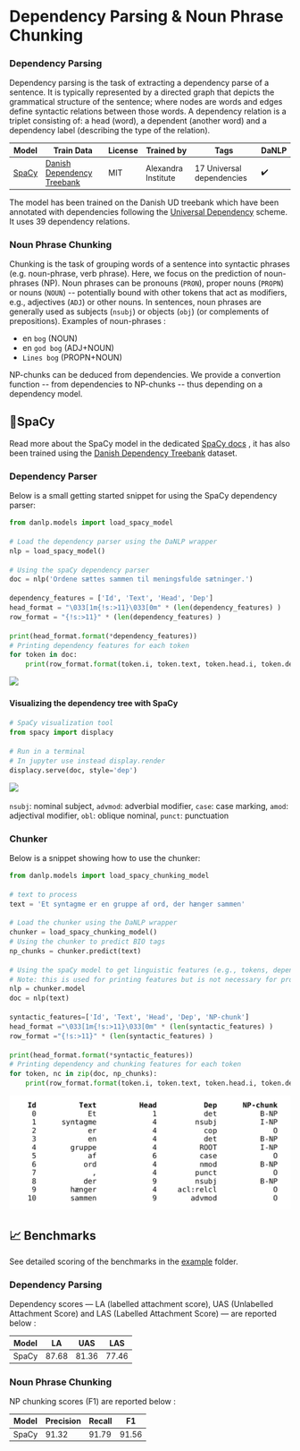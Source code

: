 Dependency Parsing & Noun Phrase Chunking
=========================================

### Dependency Parsing

Dependency parsing is the task of extracting a dependency parse of a sentence. 
It is typically represented by a directed graph that depicts the grammatical structure of the sentence; where nodes are words and edges define syntactic relations between those words. 
A dependency relation is a triplet consisting of: a head (word), a dependent (another word) and a dependency label (describing the type of the relation).


| Model | Train Data | License | Trained by | Tags | DaNLP |
|-------|-------|-------|-------|-------|-------|
| [SpaCy](https://github.com/alexandrainst/danlp/blob/master/docs/models/dependency.md#spacy) | [Danish Dependency Treebank](<https://github.com/alexandrainst/danlp/blob/master/docs/datasets.md#danish-dependency-treebank-dane>) | MIT | Alexandra Institute | 17  Universal dependencies | ✔️ |


The model has been trained on the Danish UD treebank which have been annotated with dependencies following the [Universal Dependency](https://universaldependencies.org/u/dep/index.html) scheme.
It uses 39 dependency relations.

### Noun Phrase Chunking

Chunking is the task of grouping words of a sentence into syntactic phrases (e.g. noun-phrase, verb phrase). 
Here, we focus on the prediction of noun-phrases (NP). Noun phrases can be pronouns (`PRON`), proper nouns (`PROPN`) or nouns (`NOUN`)  -- potentially bound with other tokens that act as modifiers, e.g., adjectives (`ADJ`) or other nouns. 
In sentences, noun phrases are generally used as subjects (`nsubj`) or objects (`obj`) (or complements of prepositions).
Examples of noun-phrases :
 * en `bog` (NOUN)
 * en `god bog` (ADJ+NOUN)
 * `Lines bog` (PROPN+NOUN)

NP-chunks can be deduced from dependencies. 
We provide a convertion function -- from dependencies to NP-chunks -- thus depending on a dependency model.



## :wrench:SpaCy

Read more about the SpaCy model in the dedicated [SpaCy docs](<https://github.com/alexandrainst/danlp/blob/master/docs/spacy.md>) , it has also been trained using the [Danish Dependency Treebank](<https://github.com/alexandrainst/danlp/blob/master/docs/datasets.md#danish-dependency-treebank-dane>) dataset. 

### Dependency Parser

Below is a small getting started snippet for using the SpaCy dependency parser:

```python
from danlp.models import load_spacy_model

# Load the dependency parser using the DaNLP wrapper
nlp = load_spacy_model()

# Using the spaCy dependency parser
doc = nlp('Ordene sættes sammen til meningsfulde sætninger.')

dependency_features = ['Id', 'Text', 'Head', 'Dep']
head_format = "\033[1m{!s:>11}\033[0m" * (len(dependency_features) )
row_format = "{!s:>11}" * (len(dependency_features) )

print(head_format.format(*dependency_features))
# Printing dependency features for each token 
for token in doc:
    print(row_format.format(token.i, token.text, token.head.i, token.dep_))
```

![](../imgs/dep_features.png)


#### Visualizing the dependency tree with SpaCy

```python
# SpaCy visualization tool
from spacy import displacy

# Run in a terminal 
# In jupyter use instead display.render 
displacy.serve(doc, style='dep')
```


![](../imgs/dep_example.png)


`nsubj`: nominal subject, 
`advmod`: adverbial modifier, 
`case`: case marking, 
`amod`: adjectival modifier, 
`obl`: oblique nominal, 
`punct`: punctuation


### Chunker 

Below is a snippet showing how to use the chunker: 

```python
from danlp.models import load_spacy_chunking_model

# text to process
text = 'Et syntagme er en gruppe af ord, der hænger sammen'

# Load the chunker using the DaNLP wrapper
chunker = load_spacy_chunking_model()
# Using the chunker to predict BIO tags
np_chunks = chunker.predict(text)

# Using the spaCy model to get linguistic features (e.g., tokens, dependencies) 
# Note: this is used for printing features but is not necessary for processing the chunking task
nlp = chunker.model
doc = nlp(text)

syntactic_features=['Id', 'Text', 'Head', 'Dep', 'NP-chunk']
head_format ="\033[1m{!s:>11}\033[0m" * (len(syntactic_features) )
row_format ="{!s:>11}" * (len(syntactic_features) )

print(head_format.format(*syntactic_features))
# Printing dependency and chunking features for each token 
for token, nc in zip(doc, np_chunks):
    print(row_format.format(token.i, token.text, token.head.i, token.dep_, nc))
```

![](../imgs/chunk_features.png)

## 📈 Benchmarks

See detailed scoring of the benchmarks in the [example](<https://github.com/alexandrainst/danlp/tree/master/examples>) folder.

### Dependency Parsing

Dependency scores — LA (labelled attachment score), UAS (Unlabelled Attachment Score) and LAS (Labelled Attachment Score) — are reported below :

| Model | LA    | UAS   | LAS   |
|-------|-------|-------|-------|
| SpaCy | 87.68 | 81.36 | 77.46 |

### Noun Phrase Chunking

NP chunking scores (F1) are reported below :

| Model | Precision | Recall | F1    |
|-------|-----------|--------|-------|
| SpaCy | 91.32     | 91.79  | 91.56 |

